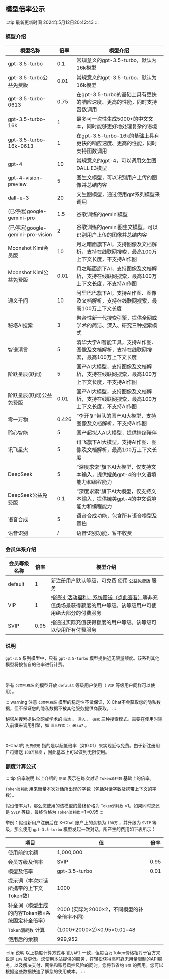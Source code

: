 
## 模型倍率公示

:::tip 最新更新时间
2024年5月12日20:42:43
:::
### 模型介绍
| 模型名称 | 倍率 | 模型介绍 |
| --- | --- | --- |
| gpt-3.5-turbo | 0.1 | 常规意义的gpt-3.5-turbo，默认为16k模型 |
| gpt-3.5-turbo公益免费版 <Badge type="warning" text="1" vertical="top" /> | 0.01 | 常规意义的gpt-3.5-turbo，默认为16k模型 |
| gpt-3.5-turbo-0613 | 0.75 | 在gpt-3.5-turbo的基础上具有更快的响应速度、更高的性能，同时支持函数调用 |
| gpt-3.5-turbo-16k | 1 | 最多可一次性生成5000+的中文文本，同时能够更好地处理复杂的语境 |
| gpt-3.5-turbo-16k-0613 | 1 | 在gpt-3.5-turbo-16k的基础上具有更快的响应速度、更高的性能，同时支持函数调用 |
| gpt-4 | 10 | 常规意义的gpt-4，可以调用文生图DALL·E3模型 |
| gpt-4-vision-preview | 5 | 图生文模型，可以识别用户上传的图像并总结内容 |
| dall-e-3 | 20 | 文生图模型，通过使用gpt系列模型来调用 |
| (已停运)google-gemini-pro | 1.5 | 谷歌训练的gemini模型 |
| (已停运)google-gemini-pro-vision | 2 | 谷歌训练的gemini图生文模型，可以识别用户上传的图像并总结内容 |
| Moonshot Kimi会员版 | 10 | 月之暗面旗下AI，支持图像及文档解析，支持在线联网搜索，最高100万上下文长度，不支持AI作图 |
| Moonshot Kimi公益免费版 <Badge type="warning" text="2" vertical="top" /> | 0.01 | 月之暗面旗下AI，支持图像及文档解析，支持在线联网搜索，最高100万上下文长度，不支持AI作图 |
| 通义千问 | 10 | 阿里巴巴旗下AI，支持AI作图、图像及文档解析，支持在线联网搜索，最高100万上下文长度 |
| 秘塔AI搜索 <Badge type="warning" text="3" vertical="top" /> | 3 | 聚合性新一代搜索引擎，提供全网或学术的简洁、深入、研究三种搜索模式 |
| 智谱清言 | 5 | 清华大学AI智能工具，支持AI作图、图像及文档解析，支持在线联网搜索，最高100万上下文长度 |
| 阶跃星辰(跃问) | 5 | 国产AI大模型，支持图像及文档解析，支持在线联网搜索，最高100万上下文长度，不支持AI作图 |
| 阶跃星辰(跃问)公益免费版 | 0.01 | 国产AI大模型，支持图像及文档解析，支持在线联网搜索，最高100万上下文长度，不支持AI作图 |
| 零一万物 | 0.426 | “李开复”带队的国产AI大模型，支持图像及文档解析，不支持AI作图 |
| 聆心智能 | 5 | 国产超拟人AI大模型，提供情绪陪伴 |
| 讯飞星火 | 5 | 讯飞旗下AI大模型，支持AI作图、图像及文档解析，最高100万上下文长度 |
| DeepSeek | 5 | “深度求索”旗下AI大模型，仅支持文本输入，提供媲美gpt-4的中文语境能力和编程能力 |
| DeepSeek公益免费版 | 0.1 | “深度求索”旗下AI大模型，仅支持文本输入，提供媲美gpt-4的中文语境能力和编程能力 |
| 语音合成 | 5 | 语音合成功能，包含所有语音模型及音色 |
| 语音识别 | / | 语音识别功能，暂不收费 |


### 会员体系介绍
| 会员等级名称 | 倍率 | 模型介绍 |
| --- | --- | --- |
| default | 1 | 新注册用户默认等级，可免费 <Badge type="warning" text="4" vertical="top" /> 使用 `公益免费版` 服务 |
| VIP | 1 | 指通过 [活动福利、系统赠送（点此查看）](/6/活动福利、系统赠送额度.md)等非充值类场景获得额度的用户等级。该等级用户可使用绝大部分的付费服务 |
| SVIP | 0.95 | 指通过实际充值获得额度的用户等级。该等级可以使用所有付费服务 |


### 说明


<Badge type="warning" text="1" vertical="middle" /> `gpt-3.5` 系列模型中，只有 `gpt-3.5-turbo` 模型提供近无限量额度。该系列其他模型将按各自的倍率进行计费。

<br>

 <Badge type="warning" text="2" vertical="middle" />  带有 `公益免费版` 的模型开放 `default` 等级用户使用（ `VIP` 等级用户同样可以使用）。

::: warning 注意
 `公益免费版` 模型的稳定性不做保证，X-Chat不会获取您的隐私数据，但不保证您的隐私数据不被其他服务提供商获取。
:::

<Badge type="warning" text="3" vertical="middle" /> 秘塔AI搜索提供全网或学术的 `简洁` 、 `深入` 、 `研究` 三种搜索模式。需要在使用时输入前缀来调用引擎，如 `深入搜索：小米su7` 。

<br>

<Badge type="warning" text="4" vertical="middle" /> X-Chat的 `免费使用` 指的是以超低倍率（如0.01）来实现近似免费。由于新注册用户将赠送 `100万额度` ，因此基本上可以做到无限使用。


### 额度计算公式

::: tip 倍率说明
以上介绍的 `倍率` 表示在每次对话 `Token消耗数` 基础上的倍率。

 `Token消耗数` 用来衡量本次对话所出现的字数（包括对话字数及携带上下文的字数）。
 
 假设倍率为1，那么您使用的该模型的最终价格为 `Token消耗数` ×1。如果同时您还是 `SVIP` 等级，最终价格为 `Token消耗数` ×1×0.95
:::


举例：假设新用户注册后在 X-Chat 账户上的余额为 `100万` ，并升级为 `SVIP` 等级，那么使用 `gpt-3.5-turbo` 模型发起一次对话，所产生的费用如下表所示：

| 项目 | 值 | 倍率|
| --- | --- | --- |
| 使用前的余额 | 1,000,000 |
| 会员等级及倍率 | SVIP | 0.95 |
| 模型及倍率 | gpt-3.5-turbo | 0.01 |
| 提示词（本次对话所携带的上下文Token数） | 1000 |
| 补全词（模型生成的内容Token数×系统固定补全倍率） | 2000 (实际为2000×2，不同模型的补全倍率不同) |
|  `Token消耗数` 计算 | (1000+2000×2)×0.95×0.01=48 |
| 使用后的余额 | 999,952 |

:::tip 说明
以上额度计算方式与 `官方API` 一致，但每百万Token价格相对于官方来说是 `10%` 及更低。您使用本站提供的服务，在轻松获得高可靠无用量限制的API服务，以及解决支付、网络和账号风控风险的同时，您将节省约 `9成` 的费用。您可以根据这些数据快速了解您的使用成本。
:::